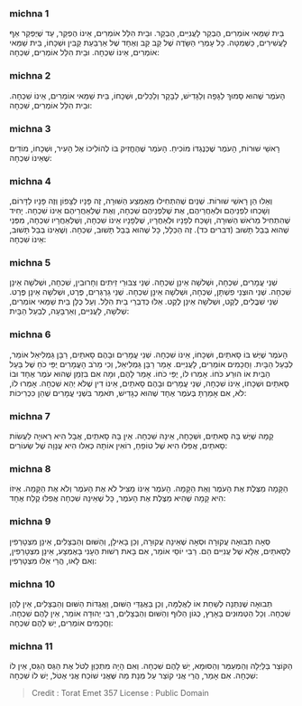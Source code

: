 
### michna 1
בֵּית שַׁמַּאי אוֹמְרִים, הֶבְקֵר לָעֲנִיִּים, הֶבְקֵר. וּבֵית הִלֵּל אוֹמְרִים, אֵינוֹ הֶפְקֵר, עַד שֶׁיֻּפְקַר אַף לָעֲשִׁירִים, כַּשְּׁמִטָּה. כָּל עָמְרֵי הַשָּׂדֶה שֶׁל קַב קַב וְאֶחָד שֶׁל אַרְבַּעַת קַבִּין וּשְׁכָחוֹ, בֵּית שַׁמַּאי אוֹמְרִים, אֵינוֹ שִׁכְחָה. וּבֵית הִלֵּל אוֹמְרִים, שִׁכְחָה:

### michna 2
הָעֹמֶר שֶׁהוּא סָמוּךְ לַגָּפָה וְלַגָּדִישׁ, לַבָּקָר וְלַכֵּלִים, וּשְׁכָחוֹ, בֵּית שַׁמַּאי אוֹמְרִים, אֵינוֹ שִׁכְחָה. וּבֵית הִלֵּל אוֹמְרִים, שִׁכְחָה:

### michna 3
רָאשֵׁי שׁוּרוֹת, הָעֹמֶר שֶׁכְּנֶגְדּוֹ מוֹכִיחַ. הָעֹמֶר שֶׁהֶחֱזִיק בּוֹ לְהוֹלִיכוֹ אֶל הָעִיר, וּשְׁכָחוֹ, מוֹדִים שֶׁאֵינוֹ שִׁכְחָה:

### michna 4
וְאֵלּוּ הֵן רָאשֵׁי שׁוּרוֹת. שְׁנַיִם שֶׁהִתְחִילוּ מֵאֶמְצַע הַשּׁוּרָה, זֶה פָּנָיו לַצָּפוֹן וְזֶה פָּנָיו לַדָּרוֹם, וְשָׁכְחוּ לִפְנֵיהֶם וּלְאַחֲרֵיהֶם, אֶת שֶׁלִּפְנֵיהֶם שִׁכְחָה, וְאֶת שֶׁלְּאַחֲרֵיהֶם אֵינוֹ שִׁכְחָה. יָחִיד שֶׁהִתְחִיל מֵרֹאשׁ הַשּׁוּרָה, וְשָׁכַח לְפָנָיו וּלְאַחֲרָיו, שֶׁלְּפָנָיו אֵינוֹ שִׁכְחָה, וְשֶׁלְּאַחֲרָיו שִׁכְחָה, מִפְּנֵי שֶׁהוּא בְּבַל תָּשׁוּב (דברים כד). זֶה הַכְּלָל, כָּל שֶׁהוּא בְּבַל תָּשׁוּב, שִׁכְחָה. וְשֶׁאֵינוֹ בְּבַל תָּשׁוּב, אֵינוֹ שִׁכְחָה:

### michna 5
שְׁנֵי עֳמָרִים, שִׁכְחָה, וּשְׁלשָׁה אֵינָן שִׁכְחָה. שְׁנֵי צִבּוּרֵי זֵיתִים וְחָרוּבִין, שִׁכְחָה, וּשְׁלשָׁה אֵינָן שִׁכְחָה. שְׁנֵי הוּצְנֵי פִשְׁתָּן, שִׁכְחָה, וּשְׁלשָׁה אֵינָן שִׁכְחָה. שְׁנֵי גַרְגְּרִים, פֶּרֶט, וּשְׁלשָׁה אֵינָן פֶּרֶט. שְׁנֵי שִׁבֳּלִים, לֶקֶט, וּשְׁלֹשָׁה אֵינָן לֶקֶט. אֵלּוּ כְּדִבְרֵי בֵית הִלֵּל. וְעַל כֻּלָּן בֵּית שַׁמַּאי אוֹמְרִים, שְׁלשָׁה, לָעֲנִיִּים, וְאַרְבָּעָה, לְבַעַל הַבָּיִת:

### michna 6
הָעֹמֶר שֶׁיֶּשׁ בּוֹ סָאתַיִם, וּשְׁכָחוֹ, אֵינוֹ שִׁכְחָה. שְׁנֵי עֳמָרִים וּבָהֶם סָאתַיִם, רַבָּן גַּמְלִיאֵל אוֹמֵר, לְבַעַל הַבָּיִת. וַחֲכָמִים אוֹמְרִים, לָעֲנִיִּים. אָמַר רַבָּן גַּמְלִיאֵל, וְכִי מֵרֹב הָעֳמָרִים יֻפֵּי כֹחַ שֶׁל בַּעַל הַבַּיִת אוֹ הוּרַע כֹּחוֹ. אָמְרוּ לוֹ, יֻפֵּי כֹחוֹ. אָמַר לָהֶם, וּמָה אִם בִּזְמַן שֶׁהוּא עֹמֶר אֶחָד וּבוֹ סָאתַיִם וּשְׁכָחוֹ, אֵינוֹ שִׁכְחָה, שְׁנֵי עֳמָרִים וּבָהֶם סָאתַיִם, אֵינוֹ דִין שֶׁלֹּא יְהֵא שִׁכְחָה. אָמְרוּ לוֹ, לֹא, אִם אָמַרְתָּ בְּעֹמֶר אֶחָד שֶׁהוּא כְגָדִישׁ, תֹּאמַר בִּשְׁנֵי עֳמָרִים שֶׁהֵן כִּכְרִיכוֹת:

### michna 7
קָמָה שֶׁיֶּשׁ בָּהּ סָאתַיִם, וּשְׁכָחָהּ, אֵינָהּ שִׁכְחָה. אֵין בָּהּ סָאתַיִם, אֲבָל הִיא רְאוּיָה לַעֲשׂוֹת סָאתַיִם, אֲפִלּוּ הִיא שֶׁל טוֹפֵחַ, רוֹאִין אוֹתָהּ כְּאִלּוּ הִיא עֲנָוָה שֶׁל שְׂעוֹרִים:

### michna 8
הַקָּמָה מַצֶּלֶת אֶת הָעֹמֶר וְאֶת הַקָּמָה. הָעֹמֶר אֵינוֹ מַצִּיל לֹא אֶת הָעֹמֶר וְלֹא אֶת הַקָּמָה. אֵיזוֹ הִיא קָמָה שֶׁהִיא מַצֶּלֶת אֶת הָעֹמֶר, כָּל שֶׁאֵינָהּ שִׁכְחָה אֲפִלּוּ קֶלַח אֶחָד:

### michna 9
סְאָה תְבוּאָה עֲקוּרָה וּסְאָה שֶׁאֵינָהּ עֲקוּרָה, וְכֵן בָּאִילָן, וְהַשּׁוּם וְהַבְּצָלִים, אֵינָן מִצְטָרְפִין לְסָאתַיִם, אֶלָּא שֶׁל עֲנִיִּים הֵם. רַבִּי יוֹסֵי אוֹמֵר, אִם בָּאת רְשׁוּת הֶעָנִי בָּאֶמְצָע, אֵינָן מִצְטָרְפִין, וְאִם לָאו, הֲרֵי אֵלּוּ מִצְטָרְפִין:

### michna 10
תְּבוּאָה שֶׁנִּתְּנָה לְשַׁחַת אוֹ לַאֲלֻמָּה, וְכֵן בַּאֲגֻדֵּי הַשּׁוּם, וַאֲגֻדּוֹת הַשּׁוּם וְהַבְּצָלִים, אֵין לָהֶן שִׁכְחָה. וְכָל הַטְּמוּנִים בָּאָרֶץ, כְּגוֹן הַלּוּף וְהַשּׁוּם וְהַבְּצָלִים, רַבִּי יְהוּדָה אוֹמֵר, אֵין לָהֶם שִׁכְחָה. וַחֲכָמִים אוֹמְרִים, יֵשׁ לָהֶם שִׁכְחָה:

### michna 11
הַקּוֹצֵר בַּלַּיְלָה וְהַמְעַמֵּר וְהַסּוּמָא, יֵשׁ לָהֶם שִׁכְחָה. וְאִם הָיָה מִתְכַּוֵּן לִטֹּל אֶת הַגַּס הַגַּס, אֵין לוֹ שִׁכְחָה. אִם אָמַר, הֲרֵי אֲנִי קוֹצֵר עַל מְנָת מַה שֶּׁאֲנִי שׁוֹכֵח אֲנִי אֶטֹּל, יֶשׁ לוֹ שִׁכְחָה:

>Credit : Torat Emet 357
>License : Public Domain 